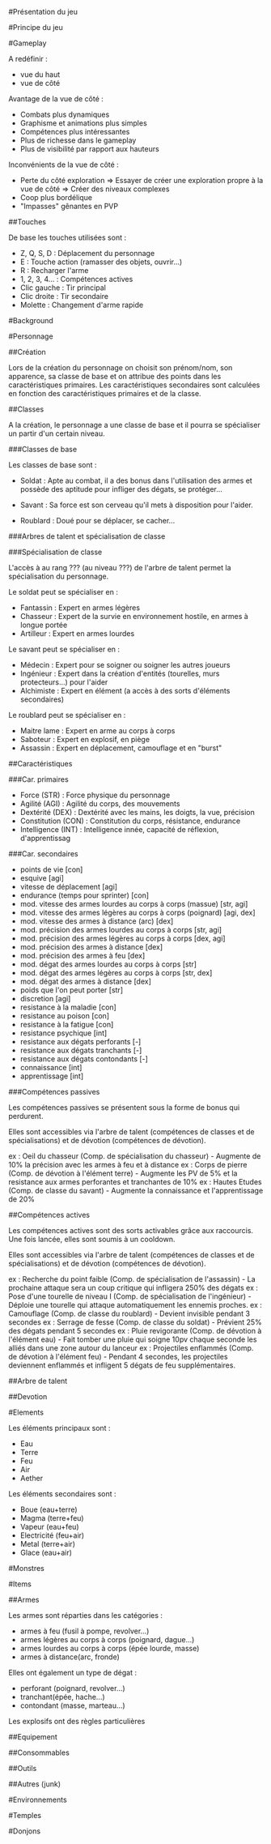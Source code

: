 #Présentation du jeu

#Principe du jeu

#Gameplay

A redéfinir :
* vue du haut
* vue de côté

Avantage de la vue de côté :
* Combats plus dynamiques
* Graphisme et animations plus simples
* Compétences plus intéressantes
* Plus de richesse dans le gameplay
* Plus de visibilité par rapport aux hauteurs

Inconvénients de la vue de côté :
* Perte du côté exploration
=> Essayer de créer une exploration propre à la vue de côté
=> Créer des niveaux complexes
* Coop plus bordélique
* "Impasses" gênantes en PVP

##Touches

De base les touches utilisées sont :
* Z, Q, S, D : Déplacement du personnage
* E : Touche action (ramasser des objets, ouvrir...)
* R : Recharger l'arme
* 1, 2, 3, 4... : Compétences actives
* Clic gauche : Tir principal
* Clic droite : Tir secondaire
* Molette : Changement d'arme rapide

#Background


#Personnage

##Création

Lors de la création du personnage on choisit son prénom/nom, son apparence, sa classe de base et on attribue des points dans les caractéristiques primaires. Les caractéristiques secondaires sont calculées en fonction des caractéristiques primaires et de la classe.

##Classes

A la création, le personnage a une classe de base et il pourra se spécialiser un partir d'un certain niveau.

###Classes de base

Les classes de base sont :
* Soldat : Apte au combat, il a des bonus dans l'utilisation des armes et possède des aptitude pour infliger des dégats, se protéger...
 
* Savant : Sa force est son cerveau qu'il mets à disposition pour l'aider.

* Roublard : Doué pour se déplacer, se cacher...

###Arbres de talent et spécialisation de classe


###Spécialisation de classe

L'accès à au rang ??? (au niveau ???) de l'arbre de talent permet la spécialisation du personnage.

Le soldat peut se spécialiser en :
* Fantassin : Expert en armes légères 
* Chasseur : Expert de la survie en environnement hostile, en armes à longue portée
* Artilleur : Expert en armes lourdes

Le savant peut se spécialiser en :
* Médecin : Expert pour se soigner ou soigner les autres joueurs
* Ingénieur : Expert dans la création d'entités (tourelles, murs protecteurs...) pour l'aider 
* Alchimiste : Expert en élément (a accès à des sorts d'éléments secondaires)

Le roublard peut se spécialiser en : 
* Maitre lame : Expert en arme au corps à corps
* Saboteur : Expert en explosif, en piège
* Assassin : Expert en déplacement, camouflage et en "burst"

##Caractéristiques

###Car. primaires
* Force (STR) : Force physique du personnage
* Agilité (AGI) : Agilité du corps, des mouvements
* Dextérité (DEX) : Dextérité avec les mains, les doigts, la vue, précision
* Constitution (CON) : Constitution du corps, résistance, endurance
* Intelligence (INT) : Intelligence innée, capacité de réflexion, d'apprentissag

###Car. secondaires
* points de vie [con]
* esquive [agi]
* vitesse de déplacement [agi]
* endurance (temps pour sprinter) [con]
* mod. vitesse des armes lourdes au corps à corps (massue) [str, agi]
* mod. vitesse des armes légères au corps à corps (poignard) [agi, dex]
* mod. vitesse des armes à distance (arc) [dex]
* mod. précision des armes lourdes au corps à corps [str, agi]
* mod. précision des armes légères au corps à corps [dex, agi]
* mod. précision des armes à distance [dex]
* mod. précision des armes à feu [dex]
* mod. dégat des armes lourdes au corps à corps [str]
* mod. dégat des armes légères au corps à corps [str, dex]
* mod. dégat des armes à distance [dex]
* poids que l'on peut porter [str]
* discretion [agi]
* resistance à la maladie [con]
* resistance au poison [con]
* resistance à la fatigue [con]
* resistance psychique [int]
* resistance aux dégats perforants [-]
* resistance aux dégats tranchants [-]
* resistance aux dégats contondants [-]
* connaissance [int]
* apprentissage [int]

###Compétences passives

Les compétences passives se présentent sous la forme de bonus qui perdurent.
 
Elles sont accessibles via l'arbre de talent (compétences de classes et de spécialisations) et de dévotion (compétences de dévotion).

ex : Oeil du chasseur (Comp. de spécialisation du chasseur) - Augmente de 10% la précision avec les armes à feu et à distance
ex : Corps de pierre (Comp. de dévotion à l'élément terre) - Augmente les PV de 5% et la resistance aux armes perforantes et tranchantes de 10%
ex : Hautes Etudes (Comp. de classe du savant) - Augmente la connaissance et l'apprentissage de 20%

##Compétences actives

Les compétences actives sont des sorts activables grâce aux raccourcis. Une fois lancée, elles sont soumis à un cooldown.

Elles sont accessibles via l'arbre de talent (compétences de classes et de spécialisations) et de dévotion (compétences de dévotion).

ex : Recherche du point faible (Comp. de spécialisation de l'assassin) - La prochaine attaque sera un coup critique qui infligera 250% des dégats
ex : Pose d'une tourelle de niveau I (Comp. de spécialisation de l'ingénieur) - Déploie une tourelle qui attaque automatiquement les ennemis proches.
ex : Camouflage (Comp. de classe du roublard) - Devient invisible pendant 3 secondes
ex : Serrage de fesse (Comp. de classe du soldat) - Prévient 25% des dégats pendant 5 secondes
ex : Pluie revigorante (Comp. de dévotion à l'élément eau) - Fait tomber une pluie qui soigne 10pv chaque seconde les alliés dans une zone autour du lanceur
ex : Projectiles enflammés (Comp. de dévotion à l'élément feu) - Pendant 4 secondes, les projectiles deviennent enflammés et infligent 5 dégats de feu supplémentaires.

##Arbre de talent

##Devotion

#Elements

Les éléments principaux sont :
* Eau
* Terre
* Feu
* Air
* Aether

Les éléments secondaires sont : 
* Boue (eau+terre)
* Magma (terre+feu)
* Vapeur (eau+feu)
* Electricité (feu+air)
* Metal (terre+air)
* Glace (eau+air)


#Monstres



#Items

##Armes

Les armes sont réparties dans les catégories :
* armes à feu (fusil à pompe, revolver...)
* armes légères au corps à corps (poignard, dague...)
* armes lourdes au corps à corps (épée lourde, masse)
* armes à distance(arc, fronde)

Elles ont également un type de dégat :
* perforant (poignard, revolver...)
* tranchant(épée, hache...)
* contondant (masse, marteau...)


Les explosifs ont des règles particulières

##Equipement

##Consommables

##Outils

##Autres (junk)



#Environnements

#Temples

#Donjons








#
